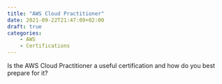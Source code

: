 ```yaml
---
title: "AWS Cloud Practitioner"
date: 2021-09-22T21:47:09+02:00
draft: true
categories:
    - AWS
    - Certifications
---
```


Is the AWS Cloud Practitioner a useful certification and how do you best prepare for it?
<!--more-->

